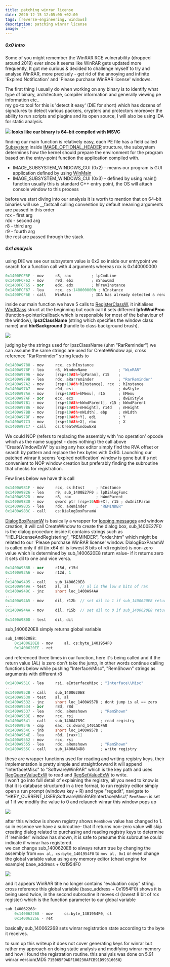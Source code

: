```yaml
---
title: patching winrar license
date: 2020-12-15 12:05:00 +02:00
tags: [reverse-engineering, windows]
description: patching winrar license
image: ""
---
```


##### 0x0 intro

Some of you might remember the WinRAR RCE vulnerability (dropped around 2019) ever since it seems like WinRAR gets updated more frequently,
It got me curious & decided to challenge myself to try and analyse WinRAR, more precisely - get rid of the annoying and infinite 'Expired Notification' and 'Please purchase WinRAR license' windows.

The first thing I usually do when working on any binary is to identify what type of binary, architecture, compiler information and generally viewing pe information etc.. \
my go-to tool for this is 'detect it easy' (DIE for short) which has dozens of signatures to detect various packers, crypters and protectors moreover the ability to run scripts and plugins and its open source,
I will also be using IDA for static analysis.

![](../assets/img/die_winrar.png)
**looks like our binary is 64-bit compiled with MSVC**

finding our main function is relatively easy, each PE file has a field called [Subsystem](https://docs.microsoft.com/en-us/windows/win32/debug/pe-format#windows-subsystem) inside [IMAGE_OPTIONAL_HEADER](https://docs.microsoft.com/en-us/windows/win32/api/winnt/ns-winnt-image_optional_header64) 
structure, the subsystem determines how the kernel should prepare the environment for the program based on the entry-point function the application compiled with.

* IMAGE_SUBSYSTEM_WINDOWS_GUI (0x2) - means our program is GUI application defined by using [WinMain](https://docs.microsoft.com/en-us/windows/win32/api/winbase/nf-winbase-winmain)
* IMAGE_SUBSYSTEM_WINDOWS_CUI (0x3) - defined by using main() function usually this is standard C++ entry point, the OS will attach console window to this process

before we start diving into our analysis it is worth to mention that on 64-bit binaries will use __fastcall calling convention by default
meaning arguments are passed in this order \
rcx - first arg \
rdx - second arg \
r8  - third arg \
r9  - fourth arg \
the rest are passed through the stack

##### 0x1 analysis

using DIE we see our subsystem value is 0x2 so inside our entrypoint we search for a function call with 4 arguments whereas rcx is 0x140000000

```cpp
0x1400FCF5F - mov     r8, rax         ; lpCmdLine
0x1400FCF62 - mov     r9d, ebx        ; nShowCmd
0x1400FCF65 - xor     edx, edx        ; hPrevInstance
0x1400FCF67 - lea     rcx, cs:140000000h ; hInstance
0x1400FCF6E - call    WinMain         ; IDA has already detected & renamed it
```

inside our main function we have 5 calls to [RegisterClassW](https://docs.microsoft.com/en-us/windows/win32/api/winuser/nf-winuser-registerclassw),
it initialises [WndClass](https://docs.microsoft.com/en-us/windows/win32/api/winuser/ns-winuser-wndclassa)
struct at the beginning but each call it sets different **lpfnWndProc** (function-pointer/callback which is responsible for most of the behaviour of the window), **lpszClassName** (string which specifies the window class name) and **hbrBackground** (handle to class background brush).

![](../assets/img/rarida01.png)

judging by the strings used for lpszClassName (uhm "RarReminder") we can assume the same strings are used for CreateWindow api, cross reference "RarReminder" string leads to

```cpp
0x1400A9788 - mov     rcx, cs:hInstance
0x1400A978F - lea     r8, WindowName              ; "WinRAR"
0x1400A9796 - mov     [rsp+10A8h+lpParam], r15    ;
0x1400A979B - lea     rdx, aRarreminder           ; "RarReminder"
0x1400A97A2 - mov     [rsp+10A8h+hInstance], rcx  ; hInstance
0x1400A97A7 - mov     r9d, esi                    ; dwStyle
0x1400A97AA - mov     [rsp+10A8h+hMenu], r15      ; hMenu
0x1400A97AF - xor     ecx, ecx                    ; dwExStyle
0x1400A97B1 - mov     [rsp+10A8h+hWndParent], r15 ; hWndParent
0x1400A97B6 - mov     [rsp+10A8h+nHeight], r14d   ; nHeight
0x1400A97BB - mov     [rsp+10A8h+nWidth], ebp     ; nWidth
0x1400A97BF - mov     [rsp+10A8h+Y], edi          ; Y
0x1400A97C3 - mov     [rsp+10A8h+X], ebx          ; X
0x1400A97C7 - call    cs:CreateWindowExW
```

We could NOP (refers to replacing the assembly with 'no operation' opcode which as the name suggest - does nothing)
the call above 'CreateWindowExW' by using any hex editor simply find the RVA offset or search by pattern and replace the hex bytes with 0x90.
Launching our patched winrar it seems 'expired notification' window is gone but it's not convenient to NOP window creation but preferably finding the subroutine that checks for registration.

Few lines below we have this call

```cpp
0x1400A981F - mov     rcx, cs:hInst     ; hInstance
0x1400A9826 - lea     r9, sub_1400E27F0 ; lpDialogFunc
0x1400A982D - mov     r8, rax           ; hWndParent
0x1400A9830 - mov     qword ptr [rsp+10A8h+X], r15 ; dwInitParam
0x1400A9835 - lea     rdx, aReminder    ; "REMINDER"
0x1400A983C - call    cs:DialogBoxParamW
```

[DialogBoxParamW](https://docs.microsoft.com/en-us/windows/win32/api/winuser/nf-winuser-dialogboxparama)
is basically a wrapper for [looping messages](https://en.wikipedia.org/wiki/Message_loop_in_Microsoft_Windows)
and window creation, it will call CreateWindow to create the dialog box, sub_1400E27F0 is the dialog procedure inside it contains strings such as "HELPLicenseAndRegistering", "REMINDER", "order.htm"
which might be related to our 'Please purchase WinRAR license' window. DialogBoxParamW is called only if dil (in x64 dil is lowest 8 bits of rdi register) is non-zero value which is determined by sub_1400620E8 return value- if it returns zero it sets dil to one and vice versa.

```cpp
0x1400A938B - xor     r15d, r15d
0x1400A93A6 - mov     r12d, 1
...
0x1400A9495 - call    sub_1400620E8
0x1400A949A - test    al, al     // al is the low 8 bits of rax
0x1400A949C - jnz     short loc_1400A94AA
...
0x1400A94A5 - mov     dil, r12b  // set dil to 1 if sub_1400620E8 returns non-zero
...
0x1400A94AA - mov     dil, r15b  // set dil to 0 if sub_1400620E8 returns zero
...
0x1400A980D - test    dil, dil
```

sub_1400620E8 simply returns global variable 

```cpp
sub_1400620E8:
	0x1400620E8 - mov     al, cs:byte_1401954F0
	0x1400620EE - ret
```

and referenced three times in our function, here it's being called and if the return value (AL) is zero don't take the jump, in other words continue calling functions below while pushing "Interface\\Misc", "RemShown" strings as arguments with different r8

```cpp
0x1400A951C - lea     rsi, aInterfaceMisc ; "Interface\\Misc"
...
0x1400A952B - call    sub_1400620E8
0x1400A9530 - test    al, al
0x1400A9532 - jnz     short loc_1400A957D ; dont jump is al == zero
0x1400A9534 - xor     r8d, r8d
0x1400A9537 - lea     rdx, aRemshown      ; "RemShown"
0x1400A953E - mov     rcx, rsi
0x1400A9541 - call    sub_1400A789C       ; read registry
0x1400A9546 - cmp     eax, cs:dword_14015DFA8
0x1400A954C - jnb     short loc_1400A957D ; 
0x1400A954E - lea     r8d, [rax+1]
0x1400A9552 - mov     rcx, rsi
0x1400A9555 - lea     rdx, aRemshown      ; "RemShown"
0x1400A955C - call    sub_1400A84D8       ; write registry
```

these are wrapper functions used for reading and writing registry keys, their implementation is pretty simple and straightforward it will append "Interface\\Misc" to "Software\\WinRAR" which is the key path 
and uses [RegQueryValueExW](https://docs.microsoft.com/en-us/windows/win32/api/winreg/nf-winreg-regqueryvalueexw) to read and [RegSetValueExW](https://docs.microsoft.com/en-us/windows/win32/api/winreg/nf-winreg-regsetvalueexw) to write. \
I won't go into full detail of explaining the registry, all you need to know is that it is database structured in a tree format, to run registry editor simply open a run prompt (windows key + R) and type "regedit", 
navigate to "HKEY_CURRENT_USER\\Software\\WinRAR\\Interface\\Misc\\" ```RemShown``` is set at 1 if we modify the value to 0 and relaunch winrar this window pops up

![](../assets/img/rar_firstuse.png)

after this window is shown registry shows ```RemShown``` value has changed to 1. \
so in essence we have a subroutine- that if returns non-zero value will skip creating dialog related to purchasing and reading registry keys to determine if 'reminder' window has shown, it is safe to presume this subroutine could indicate if winrar has registered. \
we can change sub_1400620E8 to always return true by changing the assembly from ```mov al, cs:byte_1401954F0``` to ```mov al, 0x1``` or even change the global variable value using any memory editor (cheat engine for example) base_address + 0x1954F0

![](../assets/img/rar_registered.png)

and it appears WinRAR title no longer contains "evaluation copy" string. \
cross reference this global variable (base_address + 0x1954F0) shows it is being used twice, in the second subroutine it moves cl (lowest 8 bit of rcx register) which is the function parameter to our global variable

```cpp
sub_140062268:
	0x140062268 - mov     cs:byte_1401954F0, cl
	0x14006226E - ret
```

basically sub_140062268 sets winrar registration state according to the byte it receives.

to sum up this writeup it does not cover generating keys for winrar but rather my approach on doing static analysis and modifying winrar memory and how I found the registration routine.
this analysis was done on 5.91 winrar version(MD5 ```715065F9ADF100230AFCB91D99316050```)